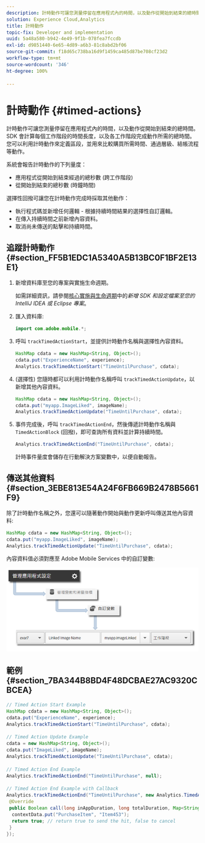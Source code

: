 ```yaml
---
description: 計時動作可讓您測量停留在應用程式內的時間，以及動作從開始到結束的總時間。SDK 會計算每個工作階段的時間長度，以及各工作階段完成動作所需的總時間。您可以利用計時動作來定義區段，並用來比較購買所需時間、通過層級、結帳流程等動作。
solution: Experience Cloud,Analytics
title: 計時動作
topic-fix: Developer and implementation
uuid: 5a48a580-b942-4e49-9f1b-078fea7fccdb
exl-id: d9851440-6e65-4d89-a6b3-81c8abd2bf06
source-git-commit: f18d65c738ba16d9f1459ca485d87be708cf23d2
workflow-type: tm+mt
source-wordcount: '346'
ht-degree: 100%

---
```


# 計時動作  {#timed-actions}

計時動作可讓您測量停留在應用程式內的時間，以及動作從開始到結束的總時間。SDK 會計算每個工作階段的時間長度，以及各工作階段完成動作所需的總時間。您可以利用計時動作來定義區段，並用來比較購買所需時間、通過層級、結帳流程等動作。

系統會報告計時動作的下列量度：

* 應用程式從開始到結束經過的總秒數 (跨工作階段)
* 從開始到結束的總秒數 (時鐘時間)

選擇性回撥可讓您在計時動作完成時採取其他動作：

* 執行程式碼並新增任何邏輯 - 根據持續時間結果的選擇性自訂邏輯。
* 在傳入持續時間之前新增內容資料。
* 取消尚未傳送的點擊和持續時間。

## 追蹤計時動作 {#section_FF5B1EDC1A5340A5B13BC0F1BF2E13E1}

1. 新增資料庫至您的專案與實施生命週期。

   如需詳細資訊，請參閱[核心實施與生命週期](/help/android/getting-started/dev-qs.md)中的&#x200B;*新增 SDK 和設定檔案至您的 IntelliJ IDEA 或 Eclipse 專案*。
1. 匯入資料庫:

   ```java
   import com.adobe.mobile.*;
   ```

1. 呼叫 `trackTimedActionStart`，並提供計時動作名稱與選擇性內容資料。

   ```java
   HashMap cdata = new HashMap<String, Object>(); 
   cdata.put("ExperienceName", experience); 
   Analytics.trackTimedActionStart("TimeUntilPurchase", cdata);
   ```

1. (選擇性) 您隨時都可以利用計時動作名稱呼叫 `trackTimedActionUpdate`，以新增其他內容資料。

   ```java
   HashMap cdata = new HashMap<String, Object>(); 
   cdata.put("myapp.ImageLiked", imageName); 
   Analytics.trackTimed​ActionUpdate("TimeUntilPurchase", cdata);
   ```

1. 事件完成後，呼叫 `trackTimedActionEnd`，然後傳遞計時動作名稱與 `TimedActionBlock` (回撥)，即可查詢所有資料並計算持續時間。

   ```java
   Analytics.trackTimedActionEnd("TimeUntilPurchase", cdata);
   ```

   計時事件量度會儲存在行動解決方案變數中，以便自動報告。

## 傳送其他資料 {#section_3EBE813E54A24F6FB669B2478B5661F9}

除了計時動作名稱之外，您還可以隨著動作開始與動作更新呼叫傳送其他內容資料:

```java
HashMap cdata = new HashMap<String, Object>(); 
cdata.put("myapp.ImageLiked", imageName); 
Analytics.trackTimed​ActionUpdate("TimeUntilPurchase", cdata);
```

內容資料值必須對應至 Adobe Mobile Services 中的自訂變數:

![](assets/map-variable-context-ltv.png)

## 範例 {#section_7BA344B8BD4F48DCBAE27AC9320CBCEA}

```java
// Timed Action Start Example 
HashMap cdata = new HashMap<String, Object>(); 
cdata.put("ExperienceName", experience); 
Analytics.trackTimedActionStart("TimeUntilPurchase", cdata); 
 
// Timed Action Update Example 
cdata = new HashMap<String, Object>(); 
cdata.put("ImageLiked", imageName); 
Analytics.trackTimed​ActionUpdate("TimeUntilPurchase", cdata); 
 
// Timed Action End Example 
Analytics.trackTimedActionEnd("TimeUntilPurchase", null); 
 
// Timed Action End Example with Callback 
Analytics.trackTimedActionEnd("TimeUntilPurchase", new Analytics.TimedActionBlock<Boolean>() { 
 @Override 
 public Boolean call(long inAppDuration, long totalDuration, Map<String, Object> contextData) { 
  contextData.put("PurchaseItem", "Item453"); 
  return true; // return true to send the hit, false to cancel 
 } 
});
```
